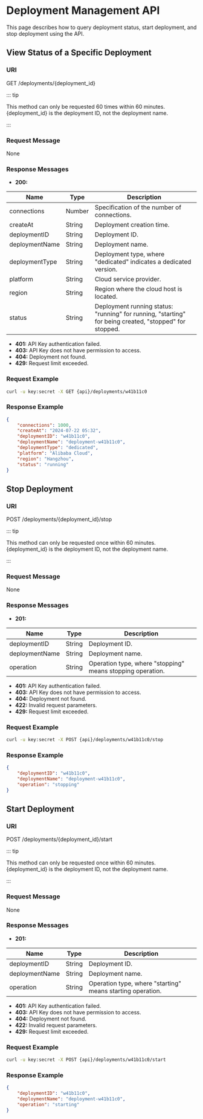 # Deployment Management API

This page describes how to query deployment status, start deployment, and stop deployment using the API.

## View Status of a Specific Deployment

### URI

GET /deployments/{deployment_id}

::: tip

This method can only be requested 60 times within 60 minutes. {deployment_id} is the deployment ID, not the deployment name. 

:::

### Request Message

None

### Response Messages

- **200:**

| Name           | Type   | Description                                                  |
| -------------- | ------ | ------------------------------------------------------------ |
| connections    | Number | Specification of the number of connections.                  |
| createAt       | String | Deployment creation time.                                    |
| deploymentID   | String | Deployment ID.                                               |
| deploymentName | String | Deployment name.                                             |
| deploymentType | String | Deployment type, where "dedicated" indicates a dedicated version. |
| platform       | String | Cloud service provider.                                      |
| region         | String | Region where the cloud host is located.                      |
| status         | String | Deployment running status: "running" for running, "starting" for being created, "stopped" for stopped. |

- **401:** API Key authentication failed.
- **403:** API Key does not have permission to access.
- **404:** Deployment not found.
- **429:** Request limit exceeded.

### Request Example

```bash
curl -u key:secret -X GET {api}/deployments/w41b11c0
```

### Response Example

```json
{
    "connections": 1000,
    "createAt": "2024-07-22 05:32",
    "deploymentID": "w41b11c0",
    "deploymentName": "deployment-w41b11c0",
    "deploymentType": "dedicated",
    "platform": "Alibaba Cloud",
    "region": "Hangzhou",
    "status": "running"
}
```

## Stop Deployment

### URI

POST /deployments/{deployment_id}/stop

::: tip

This method can only be requested once within 60 minutes. {deployment_id} is the deployment ID, not the deployment name. 

:::

### Request Message

None

### Response Messages

- **201:**

| Name           | Type   | Description                                                |
| -------------- | ------ | ---------------------------------------------------------- |
| deploymentID   | String | Deployment ID.                                             |
| deploymentName | String | Deployment name.                                           |
| operation      | String | Operation type, where "stopping" means stopping operation. |

- **401:** API Key authentication failed.
- **403:** API Key does not have permission to access.
- **404:** Deployment not found.
- **422:** Invalid request parameters.
- **429:** Request limit exceeded.

### Request Example

```bash
curl -u key:secret -X POST {api}/deployments/w41b11c0/stop
```

### Response Example

```json
{
    "deploymentID": "w41b11c0",
    "deploymentName": "deployment-w41b11c0",
    "operation": "stopping"
}
```

## Start Deployment

### URI

POST /deployments/{deployment_id}/start

::: tip

This method can only be requested once within 60 minutes. {deployment_id} is the deployment ID, not the deployment name. 

:::

### Request Message

None

### Response Messages

- **201:**

| Name           | Type   | Description                                                |
| -------------- | ------ | ---------------------------------------------------------- |
| deploymentID   | String | Deployment ID.                                             |
| deploymentName | String | Deployment name.                                           |
| operation      | String | Operation type, where "starting" means starting operation. |

- **401:** API Key authentication failed.
- **403:** API Key does not have permission to access.
- **404:** Deployment not found.
- **422:** Invalid request parameters.
- **429:** Request limit exceeded.

### Request Example

```bash
curl -u key:secret -X POST {api}/deployments/w41b11c0/start
```

### Response Example

```json
{
    "deploymentID": "w41b11c0",
    "deploymentName": "deployment-w41b11c0",
    "operation": "starting"
}
```